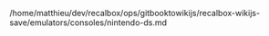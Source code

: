 /home/matthieu/dev/recalbox/ops/gitbooktowikijs/recalbox-wikijs-save/emulators/consoles/nintendo-ds.md